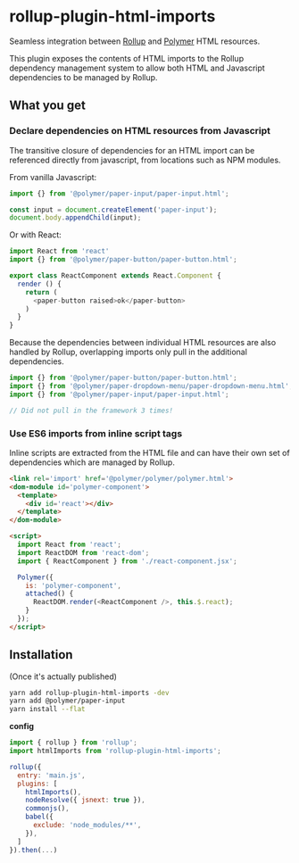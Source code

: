 # rollup-plugin-html-imports

Seamless integration between [Rollup](https://github.com/rollup/rollup) and 
[Polymer](https://www.polymer-project.org/1.0/docs/devguide/feature-overview) HTML resources.

This plugin exposes the contents of HTML imports to the Rollup dependency management
system to allow both HTML and Javascript dependencies to be managed by Rollup.

## What you get


### Declare dependencies on HTML resources from Javascript

The transitive closure of dependencies for an HTML import can be referenced directly from
javascript, from locations such as NPM modules.

From vanilla Javascript:

```javascript
import {} from '@polymer/paper-input/paper-input.html';

const input = document.createElement('paper-input');
document.body.appendChild(input);
```

Or with React:

```javascript
import React from 'react'
import {} from '@polymer/paper-button/paper-button.html';

export class ReactComponent extends React.Component {
  render () {
    return (
      <paper-button raised>ok</paper-button>
    )
  }
}
```

Because the dependencies between individual HTML resources are also handled by Rollup, overlapping imports only pull in the additional dependencies.

```javascript
import {} from '@polymer/paper-button/paper-button.html';
import {} from '@polymer/paper-dropdown-menu/paper-dropdown-menu.html';
import {} from '@polymer/paper-input/paper-input.html';

// Did not pull in the framework 3 times!
```

### Use ES6 imports from inline script tags

Inline scripts are extracted from the HTML file and can have their own set of dependencies which are managed by Rollup.

```html
<link rel='import' href='@polymer/polymer/polymer.html'>
<dom-module id='polymer-component'>
  <template>
    <div id='react'></div>
  </template>
</dom-module>

<script>
  import React from 'react';
  import ReactDOM from 'react-dom';
  import { ReactComponent } from './react-component.jsx';

  Polymer({
    is: 'polymer-component',
    attached() {
      ReactDOM.render(<ReactComponent />, this.$.react);
    }
  });
</script>
```

## Installation

(Once it's actually published)

```bash
yarn add rollup-plugin-html-imports -dev
yarn add @polymer/paper-input
yarn install --flat
```

**config**

```javascript
import { rollup } from 'rollup';
import htmlImports from 'rollup-plugin-html-imports';

rollup({
  entry: 'main.js',
  plugins: [
    htmlImports(),
    nodeResolve({ jsnext: true }),
    commonjs(),
    babel({
      exclude: 'node_modules/**',
    }),
  ]
}).then(...)
```
